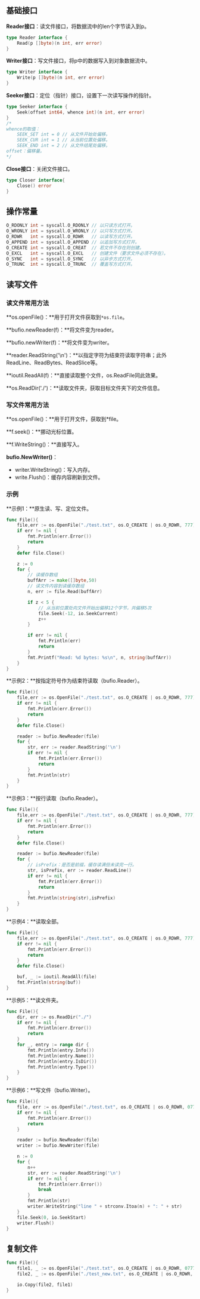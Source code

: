 ## 基础接口

**Reader接口**：读文件接口，将数据流中的len个字节读入到p。

```go
type Reader interface {
    Read(p []byte)(n int, err error)
}
```

**Writer接口**：写文件接口，将p中的数据写入到对象数据流中。

```go
type Writer interface {
    Write(p []byte)(n int, err error)
}
```

**Seeker接口**：定位（指针）接口，设置下一次读写操作的指针。

```go
type Seeker interface {
    Seek(offset int64, whence int)(n int, err error)
}
/*
whence的取值：
    SEEK_SET int = 0 // 从文件开始处偏移。
    SEEK_CUR int = 1 // 从当前位置处偏移。
    SEEK_END int = 2 // 从文件结尾处偏移。
offset：偏移量。
*/
```

**Close接口**：关闭文件接口。

```go
type Closer interface{
    Close() error
}
```

## 操作常量

```go
O_RDONLY int = syscall.O_RDONLY // 以只读方式打开。
O_WRONLY int = syscall.O_WRONLY // 以只写方式打开。
O_RDWR   int = syscall.O_RDWR   // 以读写方式打开。
O_APPEND int = syscall.O_APPEND // 以追加写方式打开。
O_CREATE int = syscall.O_CREAT  // 若文件不存在则创建。
O_EXCL   int = syscall.O_EXCL   // 创建文件（要求文件必须不存在）。
O_SYNC   int = syscall.O_SYNC   // 以异步方式打开。
O_TRUNC  int = syscall.O_TRUNC  // 覆盖写方式打开。
```

## 读写文件

### 读文件常用方法

**os.openFile()：**用于打开文件获取到```*os.file```。

**bufio.newReader(f)：**将文件变为reader。

**bufio.newWriter(f)：**将文件变为writer。

**reader.ReadString('\n')：**以指定字符为结束符读取字符串；此外ReadLine、ReadBytes、ReadSlice等。

**ioutil.ReadAll(f)：**直接读取整个文件，os.ReadFile同此效果。

**os.ReadDir('./')：**读取文件夹，获取目标文件夹下的文件信息。

### 写文件常用方法

**os.openFile()：**用于打开文件，获取到*file。

**f.seek()：**挪动光标位置。

**f.WriteString()：**直接写入。

**bufio.NewWriter()**：

- writer.WriteString()：写入内存。
- write.Flush()：缓存内容刷新到文件。

### 示例

**示例1：**原生读、写、定位文件。

```go
func File(){
	file,err := os.OpenFile("./test.txt", os.O_CREATE | os.O_RDWR, 777)
	if err != nil {
		fmt.Println(err.Error())
		return
	}
	defer file.Close()

	z := 0
	for {
		// 读缓存数组
		buffArr := make([]byte,50)
		// 读文件内容到读缓存数组
		n, err := file.Read(buffArr)

		if z < 5 {
			// 从当前位置处向文件开始出偏移12个字节，共偏移5次
			file.Seek(-12, io.SeekCurrent)
			z++
		}

		if err != nil {
			fmt.Println(err)
			return
		}
		fmt.Printf("Read: %d bytes: %s\n", n, string(buffArr))
	}
}
```

**示例2：**按指定符号作为结束符读取（bufio.Reader）。

```go
func File(){
	file,err := os.OpenFile("./test.txt", os.O_CREATE | os.O_RDWR, 777)
	if err != nil {
		fmt.Println(err.Error())
		return
	}
	defer file.Close()

	reader := bufio.NewReader(file)
	for {
		str, err := reader.ReadString('\n')
		if err != nil {
			fmt.Println(err.Error())
			return
		}
		fmt.Println(str)
	}
}
```

**示例3：**按行读取（bufio.Reader）。

```go
func File(){
	file,err := os.OpenFile("./test.txt", os.O_CREATE | os.O_RDWR, 777)
	if err != nil {
		fmt.Println(err.Error())
		return
	}
	defer file.Close()

	reader := bufio.NewReader(file)
	for {
		// isPrefix：是否是前缀，缓存读满但未读完一行。
		str, isPrefix, err := reader.ReadLine()
		if err != nil {
			fmt.Println(err.Error())
			return
		}
		fmt.Println(string(str),isPrefix)
	}
}
```

**示例4：**读取全部。

```go
func File(){
	file,err := os.OpenFile("./test.txt", os.O_CREATE | os.O_RDWR, 777)
	if err != nil {
		fmt.Println(err.Error())
		return
	}
	defer file.Close()

	buf, _ := ioutil.ReadAll(file)
	fmt.Println(string(buf))
}
```

**示例5：**读文件夹。

```go
func File(){
	dir, err := os.ReadDir("./")
	if err != nil {
		fmt.Println(err.Error())
		return
	}
	for _, entry := range dir {
		fmt.Println(entry.Info())
		fmt.Println(entry.Name())
		fmt.Println(entry.IsDir())
		fmt.Println(entry.Type())
	}
}
```

**示例6：**写文件（bufio.Writer）。

```go
func File(){
	file, err := os.OpenFile("./test.txt", os.O_CREATE | os.O_RDWR, 0777)
	if err != nil {
		fmt.Println(err.Error())
		return
	}

	reader := bufio.NewReader(file)
	writer := bufio.NewWriter(file)

	n := 0
	for {
		n++
		str, err := reader.ReadString('\n')
		if err != nil {
			fmt.Println(err.Error())
			break
		}
		fmt.Println(str)
		writer.WriteString("line " + strconv.Itoa(n) + ": " + str)
	}
	file.Seek(0, io.SeekStart)
	writer.Flush()
}
```

## 复制文件

```go
func File(){
	file1, _ := os.OpenFile("./test.txt", os.O_CREATE | os.O_RDWR, 0777)
	file2, _ := os.OpenFile("./test_new.txt", os.O_CREATE | os.O_RDWR, 0777)

	io.Copy(file2, file1)
}
```

